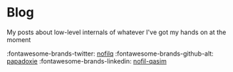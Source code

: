 # Blog

My posts about low-level internals of whatever I've got my hands on at the moment

:fontawesome-brands-twitter: [nofilq](https://x.com/nofilq)    :fontawesome-brands-github-alt: [papadoxie](https://github.com/papadoxie)    :fontawesome-brands-linkedin: [nofil-qasim](https://linkedin.com/in/nofil-qasim)


